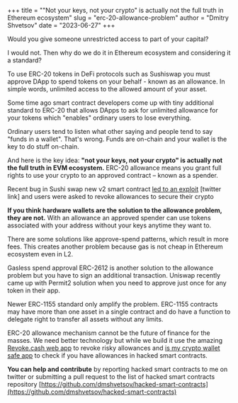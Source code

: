 +++
title = "\"Not your keys, not your crypto\" is actually not the full truth in Ethereum ecosystem"
slug = "erc-20-allowance-problem"
author = "Dmitry Shvetsov"
date = "2023-06-27"
+++

Would you give someone unrestricted access to part of your capital?

I would not. Then why do we do it in Ethereum ecosystem and considering it a standard?

To use ERC-20 tokens in DeFi protocols such as Sushiswap you must approve DApp to spend tokens on your behalf - known as an allowance. In simple words, unlimited access to the allowed amount of your asset.

Some time ago smart contract developers come up with tiny additional standard to ERC-20 that allows DApps to ask for unlimited allowance for your tokens which "enables" ordinary users to lose everything.

Ordinary users tend to listen what other saying and people tend to say "funds in a wallet". That's wrong. Funds are on-chain and your wallet is the key to do stuff on-chain.

And here is the key idea: **"not your keys, not your crypto" is actually not the full truth in EVM ecosystem.** ERC-20 allowance means you grant full rights to use your crypto to an approved contract – known as a spender.

Recent bug in Sushi swap new v2 smart contract [led to an exploit](https://twitter.com/jaredgrey/status/1644914375151550464) [twitter link] and users were asked to revoke allowances to secure their crypto

**If you think hardware wallets are the solution to the allowance problem, they are not.** With an allowance an approved spender can use tokens associated with your address without your keys anytime they want to.

There are some solutions like approve-spend patterns, which result in more fees. This creates another problem because gas is not cheap in Ethereum ecosystem even in L2.

Gasless spend approval ERC-2612 is another solution to the allowance problem but you have to sign an additional transaction. Uniswap recently came up with Permit2 solution when you need to approve just once for any token in their app.

Newer ERC-1155 standard only amplify the problem. ERC-1155 contracts may have more than one asset in a single contract and do have a function to delegate right to transfer all assets without any limits.

ERC-20 allowance mechanism cannot be the future of finance for the masses. We need better technology but while we build it use the amazing [Revoke.cash web app](https://revoke.cash) to revoke risky allowances and [is my crypto wallet safe app](https://dmitryshvetsov.com/apps/is-my-crypto-wallet-safe/) to check if you have allowances in hacked smart contracts.

**You can help and contribute** by reporting hacked smart contracts to me on twitter or submitting a pull request to the list of hacked smart contracts repository [https://github.com/dmshvetsov/hacked-smart-contracts](https://github.com/dmshvetsov/hacked-smart-contracts)
